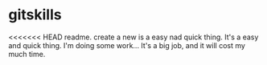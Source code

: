 # gitskills
<<<<<<< HEAD
readme. create a new is a easy nad quick thing. 
It's a easy and quick thing.
I'm doing some work...
It's a big job, and it will cost my much time.
